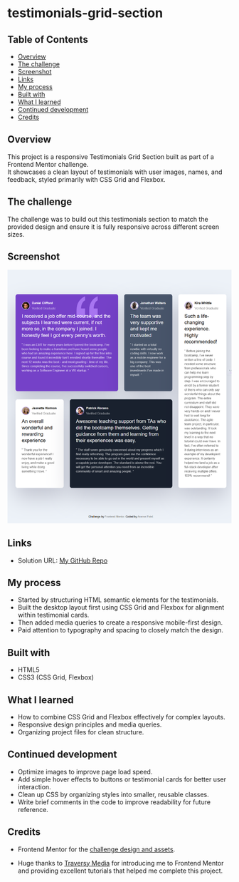 # testimonials-grid-section

## Table of Contents
- [Overview](#overview)
- [The challenge](#the-challenge)
- [Screenshot](#screenshot)
- [Links](#links)
- [My process](#my-process)
- [Built with](#built-with)
- [What I learned](#what-i-learned)
- [Continued development](#continued-development)
- [Credits](#credits)

## Overview

This project is a responsive Testimonials Grid Section built as part of a Frontend Mentor challenge.  
It showcases a clean layout of testimonials with user images, names, and feedback, styled primarily with CSS Grid and Flexbox.

## The challenge

The challenge was to build out this testimonials section to match the provided design and ensure it is fully responsive across different screen sizes.

## Screenshot

![Screenshot](./screenshot-testimonials.png)

## Links

- Solution URL: [My GitHub Repo](https://github.com/Aneree05/testimonials-grid-section)


## My process

- Started by structuring HTML semantic elements for the testimonials.  
- Built the desktop layout first using CSS Grid and Flexbox for alignment within testimonial cards.  
- Then added media queries to create a responsive mobile-first design.  
- Paid attention to typography and spacing to closely match the design.


## Built with

- HTML5  
- CSS3 (CSS Grid, Flexbox)

## What I learned

- How to combine CSS Grid and Flexbox effectively for complex layouts.  
- Responsive design principles and media queries.  
- Organizing project files for clean structure.

## Continued development

- Optimize images to improve page load speed.  
- Add simple hover effects to buttons or testimonial cards for better user interaction.  
- Clean up CSS by organizing styles into smaller, reusable classes.  
- Write brief comments in the code to improve readability for future reference.


## Credits
  
- Frontend Mentor for the [challenge design and assets](https://www.frontendmentor.io/challenges/testimonials-grid-section-Nnw6J7Un7).

- Huge thanks to [Traversy Media](https://www.youtube.com/@TraversyMedia) for introducing me to Frontend Mentor and providing excellent tutorials that helped me complete this project.

